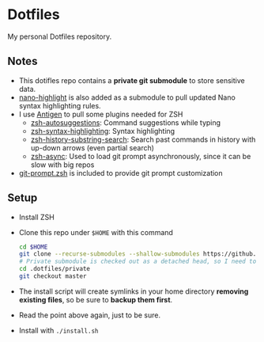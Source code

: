 # Dotfiles

My personal Dotfiles repository.

## Notes

- This dotifles repo contains a **private git submodule** to store sensitive data.
- [nano-highlight](https://github.com/serialhex/nano-highlight) is also added as a submodule to pull updated Nano syntax highlighting rules.
- I use [Antigen](https://github.com/zsh-users/antigen) to pull some plugins needed for ZSH
    - [zsh-autosuggestions](https://github.com/zsh-users/zsh-autosuggestions): Command suggestions while typing
    - [zsh-syntax-highlighting](https://github.com/zsh-users/zsh-syntax-highlighting): Syntax highlighting
    - [zsh-history-substring-search](https://github.com/zsh-users/zsh-history-substring-search): Search past commands in history with up-down arrows (even partial search)
    - [zsh-async](https://github.com/mafredri/zsh-async): Used to load git prompt asynchronously, since it can be slow with big repos
- [git-prompt.zsh](https://github.com/olivierverdier/zsh-git-prompt) is included to provide git prompt customization

## Setup

- Install ZSH
- Clone this repo under `$HOME` with this command
  
    ```sh
    cd $HOME
    git clone --recurse-submodules --shallow-submodules https://github.com/Hecsall/dotfiles .dotfiles
    # Private submodule is checked out as a detached head, so I need to enter and manually checkout master
    cd .dotfiles/private
    git checkout master
    ```

- The install script will create symlinks in your home directory **removing existing files**, so be sure to **backup them first**.
- Read the point above again, just to be sure.
- Install with `./install.sh`
